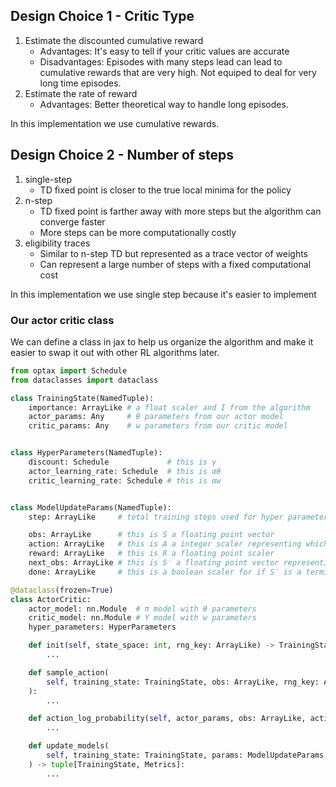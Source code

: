 ## Design Choice 1 - Critic Type

1. Estimate the discounted cumulative reward
   - Advantages: It's easy to tell if your critic values are accurate
   - Disadvantages: Episodes with many steps lead can lead to cumulative rewards that are very high. Not equiped to deal for very long time episodes.
2. Estimate the rate of reward
   - Advantages: Better theoretical way to handle long episodes.

In this implementation we use cumulative rewards.

## Design Choice 2 - Number of steps

1. single-step
   - TD fixed point is closer to the true local minima for the policy
2. n-step
   - TD fixed point is farther away with more steps but the algorithm can converge faster
   - More steps can be more computationally costly
3. eligibility traces
   - Similar to n-step TD but represented as a trace vector of weights
   - Can represent a large number of steps with a fixed computational cost

In this implementation we use single step because it's easier to implement

### Our actor critic class

We can define a class in jax to help us organize the algorithm and make it easier to swap it out with other RL algorithms later.

```python
from optax import Schedule
from dataclasses import dataclass

class TrainingState(NamedTuple):
    importance: ArrayLike # a float scaler and I from the algorithm
    actor_params: Any     # θ parameters from our actor model
    critic_params: Any    # w parameters from our critic model


class HyperParameters(NamedTuple):
    discount: Schedule             # this is γ
    actor_learning_rate: Schedule  # this is αθ
    critic_learning_rate: Schedule # this is αw


class ModelUpdateParams(NamedTuple):
    step: ArrayLike     # total training steps used for hyper parameter schedule

    obs: ArrayLike      # this is S a floating point vector
    action: ArrayLike   # this is A a integer scaler representing which discrete action was selected
    reward: ArrayLike   # this is R a floating point scaler
    next_obs: ArrayLike # this is S′ a floating point vector representing the observation following taking the action
    done: ArrayLike     # this is a boolean scaler for if S′ is a terminal state

@dataclass(frozen=True)
class ActorCritic:
    actor_model: nn.Module  # π model with θ parameters
    critic_model: nn.Module # Υ model with w parameters
    hyper_parameters: HyperParameters

    def init(self, state_space: int, rng_key: ArrayLike) -> TrainingState:
        ...

    def sample_action(
        self, training_state: TrainingState, obs: ArrayLike, rng_key: ArrayLike
    ):
        ...

    def action_log_probability(self, actor_params, obs: ArrayLike, action: ArrayLike):
        ...

    def update_models(
        self, training_state: TrainingState, params: ModelUpdateParams
    ) -> tuple[TrainingState, Metrics]:
        ...
```